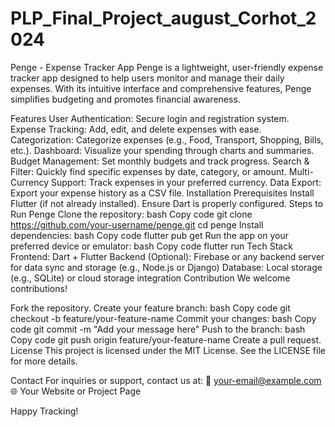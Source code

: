 # PLP_Final_Project_august_Corhot_2024

Penge - Expense Tracker App
Penge is a lightweight, user-friendly expense tracker app designed to help users monitor and manage their daily expenses. With its intuitive interface and comprehensive features, Penge simplifies budgeting and promotes financial awareness.

Features
User Authentication: Secure login and registration system.
Expense Tracking: Add, edit, and delete expenses with ease.
Categorization: Categorize expenses (e.g., Food, Transport, Shopping, Bills, etc.).
Dashboard: Visualize your spending through charts and summaries.
Budget Management: Set monthly budgets and track progress.
Search & Filter: Quickly find specific expenses by date, category, or amount.
Multi-Currency Support: Track expenses in your preferred currency.
Data Export: Export your expense history as a CSV file.
Installation
Prerequisites
Install Flutter (if not already installed).
Ensure Dart is properly configured.
Steps to Run Penge
Clone the repository:
bash
Copy code
git clone https://github.com/your-username/penge.git
cd penge
Install dependencies:
bash
Copy code
flutter pub get
Run the app on your preferred device or emulator:
bash
Copy code
flutter run
Tech Stack
Frontend: Dart + Flutter
Backend (Optional): Firebase or any backend server for data sync and storage (e.g., Node.js or Django)
Database: Local storage (e.g., SQLite) or cloud storage integration
Contribution
We welcome contributions!

Fork the repository.
Create your feature branch:
bash
Copy code
git checkout -b feature/your-feature-name
Commit your changes:
bash
Copy code
git commit -m "Add your message here"
Push to the branch:
bash
Copy code
git push origin feature/your-feature-name
Create a pull request.
License
This project is licensed under the MIT License. See the LICENSE file for more details.

Contact
For inquiries or support, contact us at:
📧 your-email@example.com
🌐 Your Website or Project Page

Happy Tracking!